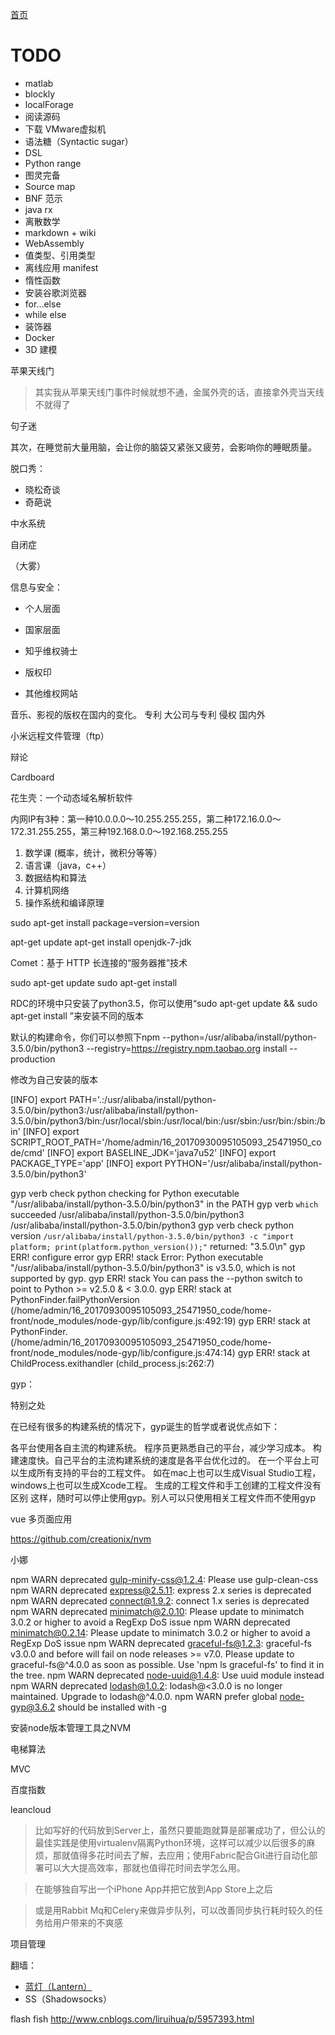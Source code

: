 
[首页](/all.md)

# TODO

* matlab
* blockly
* localForage
* 阅读源码
* 下载 VMware虚拟机
* 语法糖（Syntactic sugar）
* DSL
* Python range
* 图灵完备
* Source map
* BNF 范示
* java rx
* 离散数学
* markdown + wiki
* WebAssembly
* 值类型、引用类型
* 离线应用 manifest
* 惰性函数
* 安装谷歌浏览器
* for...else
* while else
* 装饰器
* Docker
* 3D 建模

苹果天线门

> 其实我从苹果天线门事件时候就想不通，金属外壳的话，直接拿外壳当天线不就得了

句子迷

其次，在睡觉前大量用脑，会让你的脑袋又紧张又疲劳，会影响你的睡眠质量。

脱口秀：

* 晓松奇谈
* 奇葩说

中水系统

自闭症

（大雾）

信息与安全：

* 个人层面
* 国家层面

* 知乎维权骑士
* 版权印
* 其他维权网站

音乐、影视的版权在国内的变化。
专利
大公司与专利
侵权 国内外

小米远程文件管理（ftp）

辩论

Cardboard

花生壳：一个动态域名解析软件

内网IP有3种：第一种10.0.0.0～10.255.255.255，第二种172.16.0.0～172.31.255.255，第三种192.168.0.0～192.168.255.255

1. 数学课 (概率，统计，微积分等等）
2. 语言课（java，c++）
3. 数据结构和算法
4. 计算机网络
5. 操作系统和编译原理

sudo apt-get install package=version=version

apt-get update
apt-get install openjdk-7-jdk

Comet：基于 HTTP 长连接的“服务器推”技术

sudo apt-get update
sudo apt-get install 

RDC的环境中只安装了python3.5，你可以使用“sudo apt-get update && sudo apt-get install ”来安装不同的版本

默认的构建命令，你们可以参照下npm --python=/usr/alibaba/install/python-3.5.0/bin/python3 --registry=https://registry.npm.taobao.org install --production

修改为自己安装的版本

[INFO] export PATH='.:/usr/alibaba/install/python-3.5.0/bin/python3:/usr/alibaba/install/python-3.5.0/bin/python3/bin:/usr/local/sbin:/usr/local/bin:/usr/sbin:/usr/bin:/sbin:/bin'
[INFO] export SCRIPT_ROOT_PATH='/home/admin/16_20170930095105093_25471950_code/cmd'
[INFO] export BASELINE_JDK='java7u52'
[INFO] export PACKAGE_TYPE='app'
[INFO] export PYTHON='/usr/alibaba/install/python-3.5.0/bin/python3'

gyp verb check python checking for Python executable "/usr/alibaba/install/python-3.5.0/bin/python3" in the PATH
gyp verb `which` succeeded /usr/alibaba/install/python-3.5.0/bin/python3 /usr/alibaba/install/python-3.5.0/bin/python3
gyp verb check python version `/usr/alibaba/install/python-3.5.0/bin/python3 -c "import platform; print(platform.python_version());"` returned: "3.5.0\n"
gyp ERR! configure error
gyp ERR! stack Error: Python executable "/usr/alibaba/install/python-3.5.0/bin/python3" is v3.5.0, which is not supported by gyp.
gyp ERR! stack You can pass the --python switch to point to Python >= v2.5.0 & < 3.0.0.
gyp ERR! stack at PythonFinder.failPythonVersion (/home/admin/16_20170930095105093_25471950_code/home-front/node_modules/node-gyp/lib/configure.js:492:19)
gyp ERR! stack at PythonFinder. (/home/admin/16_20170930095105093_25471950_code/home-front/node_modules/node-gyp/lib/configure.js:474:14)
gyp ERR! stack at ChildProcess.exithandler (child_process.js:262:7)

gyp：

特别之处

在已经有很多的构建系统的情况下，gyp诞生的哲学或者说优点如下：

各平台使用各自主流的构建系统。
程序员更熟悉自己的平台，减少学习成本。
构建速度快。自己平台的主流构建系统的速度是各平台优化过的。
在一个平台上可以生成所有支持的平台的工程文件。
如在mac上也可以生成Visual Studio工程，windows上也可以生成Xcode工程。
生成的工程文件和手工创建的工程文件没有区别
这样，随时可以停止使用gyp。别人可以只使用相关工程文件而不使用gyp

vue 多页面应用

https://github.com/creationix/nvm

小娜

npm WARN deprecated gulp-minify-css@1.2.4: Please use gulp-clean-css
npm WARN deprecated express@2.5.11: express 2.x series is deprecated
npm WARN deprecated connect@1.9.2: connect 1.x series is deprecated
npm WARN deprecated minimatch@2.0.10: Please update to minimatch 3.0.2 or higher to avoid a RegExp DoS issue
npm WARN deprecated minimatch@0.2.14: Please update to minimatch 3.0.2 or higher to avoid a RegExp DoS issue
npm WARN deprecated graceful-fs@1.2.3: graceful-fs v3.0.0 and before will fail on node releases >= v7.0. Please update to graceful-fs@^4.0.0 as soon as possible. Use 'npm ls graceful-fs' to find it in the tree.
npm WARN deprecated node-uuid@1.4.8: Use uuid module instead
npm WARN deprecated lodash@1.0.2: lodash@<3.0.0 is no longer maintained. Upgrade to lodash@^4.0.0.
npm WARN prefer global node-gyp@3.6.2 should be installed with -g

安装node版本管理工具之NVM

电梯算法

MVC

百度指数

leancloud

> 比如写好的代码放到Server上，虽然只要能跑就算是部署成功了，但公认的最佳实践是使用virtualenv隔离Python环境，这样可以减少以后很多的麻烦，那就值得多花时间去了解，去应用；使用Fabric配合Git进行自动化部署可以大大提高效率，那就也值得花时间去学怎么用。

> 在能够独自写出一个iPhone App并把它放到App Store上之后

> 或是用Rabbit Mq和Celery来做异步队列，可以改善同步执行耗时较久的任务给用户带来的不爽感

项目管理

翻墙：

* [蓝灯（Lantern）](https://github.com/getlantern/forum)
* SS（Shadowsocks）

flash fish
http://www.cnblogs.com/liruihua/p/5957393.html
